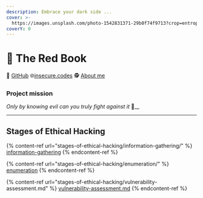 ```yaml
---
description: Embrace your dark side ...
cover: >-
  https://images.unsplash.com/photo-1542831371-29b0f74f9713?crop=entropy&cs=tinysrgb&fm=jpg&ixid=MnwxOTcwMjR8MHwxfHNlYXJjaHw1fHxoYWNraW5nfGVufDB8fHx8MTY2NzQ3MjAyMA&ixlib=rb-4.0.3&q=80
coverY: 0
---
```


# 📕 The Red Book

🐙 [GitHub](https://github.com/insecurecodes) 🌐[insecure.codes](https://www.insecure.codes/) 🕵️ [About me](https://rtm.codes/)

### Project mission <a href="#h.3f4tphhd9pn8_l" id="h.3f4tphhd9pn8_l"></a>

_Only by knowing evil can you truly fight against it_ :imp:__

***

## Stages of Ethical Hacking

{% content-ref url="stages-of-ethical-hacking/information-gathering/" %}
[information-gathering](stages-of-ethical-hacking/information-gathering/)
{% endcontent-ref %}

{% content-ref url="stages-of-ethical-hacking/enumeration/" %}
[enumeration](stages-of-ethical-hacking/enumeration/)
{% endcontent-ref %}

{% content-ref url="stages-of-ethical-hacking/vulnerability-assessment.md" %}
[vulnerability-assessment.md](stages-of-ethical-hacking/vulnerability-assessment.md)
{% endcontent-ref %}
